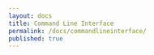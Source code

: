 ```yaml
---
layout: docs
title: Command Line Interface
permalink: /docs/commandlineinterface/
published: true
---
```

